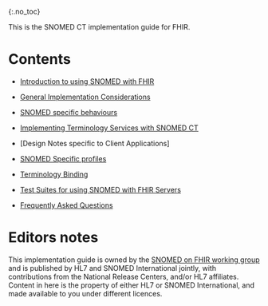 {:.no_toc}

This is the SNOMED CT implementation guide for FHIR. 

# Contents

* [Introduction to using SNOMED with FHIR](introduction.html)

* [General Implementation Considerations](general_imp_consider.html)

* [SNOMED specific behaviours](sct_specific_behaviours.html)

* [Implementing Terminology Services with SNOMED CT](ts_with_sct.html)

* [Design Notes specific to Client Applications]

* [SNOMED Specific profiles](profiles.html) 

* [Terminology Binding](terminology_binding.html)

* [Test Suites for using SNOMED with FHIR Servers](test_suites.html)

* [Frequently Asked Questions](faq.html)



# Editors notes
This implementation guide is owned by the [SNOMED on FHIR working group](https://confluence.ihtsdotools.org/display/FHIR/SNOMED+on+FHIR) and is published by HL7 and SNOMED International jointly, with contributions 
from the National Release Centers, and/or HL7 affiliates. Content in here is the property of either 
HL7 or SNOMED International, and made available to you under different licences. 
